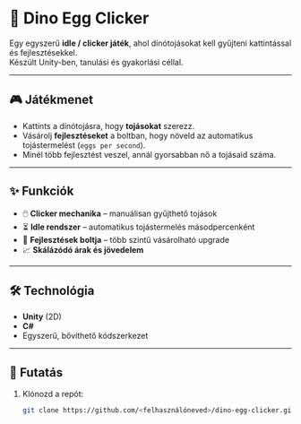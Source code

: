 # 🦖 Dino Egg Clicker

Egy egyszerű **idle / clicker játék**, ahol dínótojásokat kell gyűjteni kattintással és fejlesztésekkel.  
Készült Unity-ben, tanulási és gyakorlási céllal.  

---

## 🎮 Játékmenet

- Kattints a dínótojásra, hogy **tojásokat** szerezz.  
- Vásárolj **fejlesztéseket** a boltban, hogy növeld az automatikus tojástermelést (`eggs per second`).  
- Minél több fejlesztést veszel, annál gyorsabban nő a tojásaid száma.  

---

## ✨ Funkciók

- 🖱️ **Clicker mechanika** – manuálisan gyűjthető tojások  
- ⏳ **Idle rendszer** – automatikus tojástermelés másodpercenként  
- 🛒 **Fejlesztések boltja** – több szintű vásárolható upgrade  
- 📈 **Skálázódó árak és jövedelem**  

---

## 🛠️ Technológia

- **Unity** (2D)  
- **C#**  
- Egyszerű, bővíthető kódszerkezet

---

## 🚀 Futatás

1. Klónozd a repót:
   ```bash
   git clone https://github.com/<felhasználóneved>/dino-egg-clicker.git

